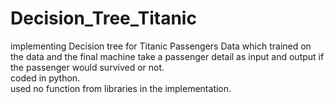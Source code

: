 # Decision_Tree_Titanic
implementing Decision tree for Titanic Passengers Data which trained on the data and the final machine take a passenger detail as input and output if the passenger would survived or not.<br />
coded in python.<br />
used no function from libraries in the implementation.
